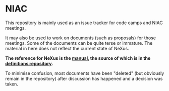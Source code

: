 # NIAC

This repository is mainly used as an issue tracker for code camps and NIAC meetings. 

It may also be used to work on documents (such as proposals) for those meetings. 
Some of the documents can be quite terse or immature. 
The material in here does not reflect the current state of NeXus.

**The reference for NeXus is the 
[manual](http://download.nexusformat.org/doc/html/user_manual.html), 
the source of which is in the 
[definitions repository](https://github.com/nexusformat/definitions).**

To minimise confusion, most documents have been "deleted"
(but obviously remain in the repository) 
after discussion has happened and a decision was taken.

